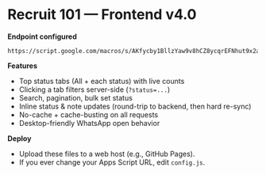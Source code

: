 # Recruit 101 — Frontend v4.0

**Endpoint configured**
```
https://script.google.com/macros/s/AKfycby1BllzYaw9v8hCZ8ycqrEFNhut9x2ag9kQovm5SRIw9WOo3ldXXFMEWEzhKvuHW6hd/exec
```

**Features**
- Top status tabs (All + each status) with live counts
- Clicking a tab filters server-side (`?status=...`)
- Search, pagination, bulk set status
- Inline status & note updates (round-trip to backend, then hard re-sync)
- No-cache + cache-busting on all requests
- Desktop-friendly WhatsApp open behavior

**Deploy**
- Upload these files to a web host (e.g., GitHub Pages).
- If you ever change your Apps Script URL, edit `config.js`.
